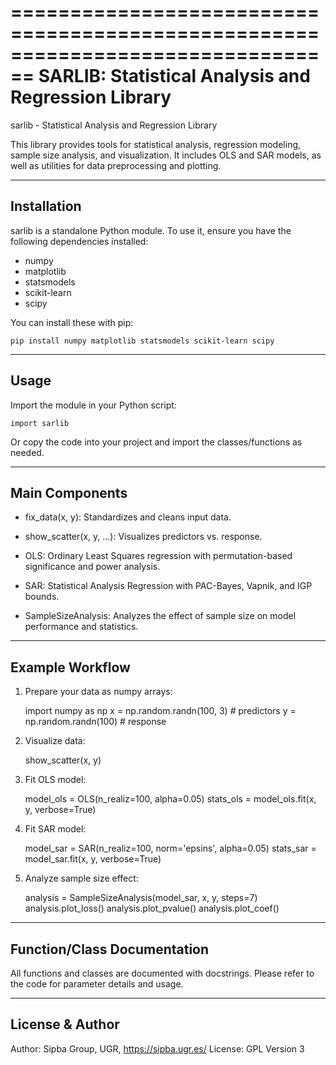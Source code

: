 ================================================================================
SARLIB: Statistical Analysis and Regression Library
================================================================================

sarlib - Statistical Analysis and Regression Library

This library provides tools for statistical analysis, regression modeling, 
sample size analysis, and visualization. It includes OLS and SAR models, as 
well as utilities for data preprocessing and plotting.

--------------------------------------------------------------------------------
Installation
--------------------------------------------------------------------------------

sarlib is a standalone Python module. To use it, ensure you have the following 
dependencies installed:

- numpy
- matplotlib
- statsmodels
- scikit-learn
- scipy

You can install these with pip:

    pip install numpy matplotlib statsmodels scikit-learn scipy

--------------------------------------------------------------------------------
Usage
--------------------------------------------------------------------------------

Import the module in your Python script:

    import sarlib

Or copy the code into your project and import the classes/functions as needed.

--------------------------------------------------------------------------------
Main Components
--------------------------------------------------------------------------------

- fix_data(x, y):          Standardizes and cleans input data.

- show_scatter(x, y, ...): Visualizes predictors vs. response.

- OLS:                     Ordinary Least Squares regression with
                           permutation-based significance and power analysis.

- SAR:                     Statistical Analysis Regression with PAC-Bayes, 
                           Vapnik, and IGP bounds.

- SampleSizeAnalysis:      Analyzes the effect of sample size on model 
                           performance and statistics.

--------------------------------------------------------------------------------
Example Workflow
--------------------------------------------------------------------------------

1. Prepare your data as numpy arrays:

    import numpy as np
    x = np.random.randn(100, 3)  # predictors
    y = np.random.randn(100)     # response

2. Visualize data:

    show_scatter(x, y)

3. Fit OLS model:

    model_ols = OLS(n_realiz=100, alpha=0.05)
    stats_ols = model_ols.fit(x, y, verbose=True)

4. Fit SAR model:

    model_sar = SAR(n_realiz=100, norm='epsins', alpha=0.05)
    stats_sar = model_sar.fit(x, y, verbose=True)

5. Analyze sample size effect:

    analysis = SampleSizeAnalysis(model_sar, x, y, steps=7)
    analysis.plot_loss()
    analysis.plot_pvalue()
    analysis.plot_coef()

--------------------------------------------------------------------------------
Function/Class Documentation
--------------------------------------------------------------------------------

All functions and classes are documented with docstrings. Please refer to the 
code for parameter details and usage.

--------------------------------------------------------------------------------
License & Author
--------------------------------------------------------------------------------

Author: Sipba Group, UGR, https://sipba.ugr.es/
License: GPL Version 3

